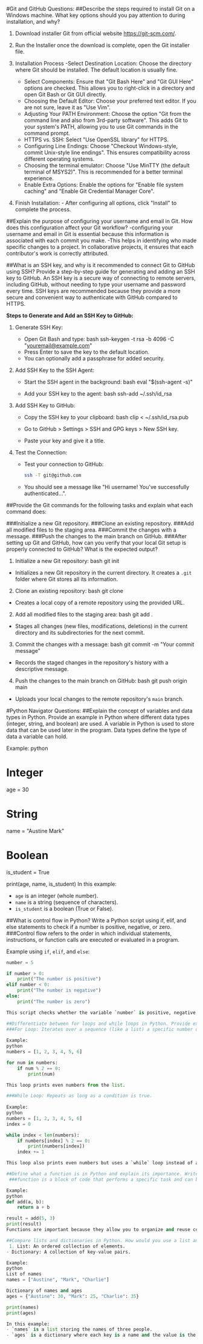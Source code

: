 #Git and GitHub Questions:
##Describe the steps required to install Git on a Windows machine. What key options should you pay attention to during installation, and why?
1. Download installer Git from official website  https://git-scm.com/.
 2. Run the Installer once the download is complete, open the Git installer file.
3. Installation Process
   -Select Destination Location: Choose the directory where Git should be installed. The default location is usually fine.
   - Select Components: Ensure that "Git Bash Here" and "Git GUI Here" options are checked. This allows you to right-click in a directory and open Git Bash or Git GUI directly.
   - Choosing the Default Editor: Choose your preferred text editor. If you are not sure, leave it as "Use Vim".
   - Adjusting Your PATH Environment: Choose the option "Git from the command line and also from 3rd-party software". This adds Git to your system's PATH, allowing you to use Git commands in the command prompt.
   - HTTPS vs. SSH: Select "Use OpenSSL library" for HTTPS.
   - Configuring Line Endings: Choose "Checkout Windows-style, commit Unix-style line endings". This ensures compatibility across different operating systems.
   - Choosing the terminal emulator: Choose "Use MinTTY (the default terminal of MSYS2)". This is recommended for a better terminal experience.
   - Enable Extra Options: Enable the options for "Enable file system caching" and "Enable Git Credential Manager Core".

4. Finish Installation:  - After configuring all options, click "Install" to complete the process.

##Explain the purpose of configuring your username and email in Git. How does this configuration affect your Git workflow?
-configuring your username and email in Git is essential because this information is associated with each commit you make. 
-This helps in identifying who made specific changes to a project. In collaborative projects, it ensures that each contributor's work is correctly attributed.


##What is an SSH key, and why is it recommended to connect Git to GitHub using SSH? Provide a step-by-step guide for generating and adding an SSH key to GitHub.
An SSH key is a secure way of connecting to remote servers, including GitHub, without needing to type your username and password every time. SSH keys are recommended because they provide a more secure and convenient way to authenticate with GitHub compared to HTTPS.

**Steps to Generate and Add an SSH Key to GitHub:**

1. Generate SSH Key:
   - Open Git Bash and type:
     bash
     ssh-keygen -t rsa -b 4096 -C "youremail@example.com"
   - Press Enter to save the key to the default location.
   - You can optionally add a passphrase for added security.

2. Add SSH Key to the SSH Agent:
   - Start the SSH agent in the background:
     bash
     eval "$(ssh-agent -s)"
  
   - Add your SSH key to the agent:
     bash
     ssh-add ~/.ssh/id_rsa
     

3. Add SSH Key to GitHub:
   - Copy the SSH key to your clipboard:
     bash
     clip < ~/.ssh/id_rsa.pub
     
   - Go to GitHub > Settings > SSH and GPG keys > New SSH key.
   - Paste your key and give it a title.

4. Test the Connection:
   - Test your connection to GitHub:
     ```bash
     ssh -T git@github.com
     
   - You should see a message like "Hi username! You've successfully authenticated...".

##Provide the Git commands for the following tasks and explain what each command does:

###Initialize a new Git repository.
###Clone an existing repository.
###Add all modified files to the staging area.
###Commit the changes with a message.
###Push the changes to the main branch on GitHub.
###After setting up Git and GitHub, how can you verify that your local Git setup is properly connected to GitHub? What is the expected output?
1. Initialize a new Git repository:
  bash
  git init
  
  - Initializes a new Git repository in the current directory. It creates a `.git` folder where Git stores all its information.

2. Clone an existing repository:
  bash
  git clone <repository-url>
  
  - Creates a local copy of a remote repository using the provided URL.

2. Add all modified files to the staging area:
  bash
  git add .
  
  - Stages all changes (new files, modifications, deletions) in the current directory and its subdirectories for the next commit.

3. Commit the changes with a message:
  bash
  git commit -m "Your commit message"
  - Records the staged changes in the repository's history with a descriptive message.

4. Push the changes to the main branch on GitHub:
  bash
  git push origin main
  
  - Uploads your local changes to the remote repository's `main` branch.

#Python Navigator Questions:
##Explain the concept of variables and data types in Python. Provide an example in Python where different data types (integer, string, and boolean) are used.
A variable in Python is used to store data that can be used later in the program. Data types define the type of data a variable can hold.

Example:
python
# Integer
age = 30

# String
name = "Austine Mark"

# Boolean
is_student = True

print(age, name, is_student)
In this example:
- `age` is an integer (whole number).
- `name` is a string (sequence of characters).
- `is_student` is a boolean (True or False).

##What is control flow in Python? Write a Python script using if, elif, and else statements to check if a number is positive, negative, or zero.
###Control flow refers to the order in which individual statements, instructions, or function calls are executed or evaluated in a program.

Example using `if`, `elif`, and `else`:
```python
number = 5

if number > 0:
    print("The number is positive")
elif number < 0:
    print("The number is negative")
else:
    print("The number is zero")

This script checks whether the variable `number` is positive, negative, or zero.

##Differentiate between for loops and while loops in Python. Provide examples of each where a list of numbers is iterated over, and only even numbers are printed.
###For Loop: Iterates over a sequence (like a list) a specific number of times.
  
Example:
python
numbers = [1, 2, 3, 4, 5, 6]

for num in numbers:
    if num % 2 == 0:
        print(num)

This loop prints even numbers from the list.

###While Loop: Repeats as long as a condition is true.
  
Example:
python
numbers = [1, 2, 3, 4, 5, 6]
index = 0

while index < len(numbers):
    if numbers[index] % 2 == 0:
        print(numbers[index])
    index += 1

This loop also prints even numbers but uses a `while` loop instead of a `for` loop.

##Define what a function is in Python and explain its importance. Write a Python function that takes two arguments (a and b) and returns their sum.
 ###function is a block of code that performs a specific task and can be reused.

Example:
python
def add(a, b):
    return a + b

result = add(5, 3)
print(result)
Functions are important because they allow you to organize and reuse code.

##Compare lists and dictionaries in Python. How would you use a list and a dictionary to store the names and ages of three people? Provide a Python code example.
 1. List: An ordered collection of elements.
- Dictionary: A collection of key-value pairs.

Example:
python
List of names
names = ["Austine", "Mark", "Charlie"]

Dictionary of names and ages
ages = {"Austine": 30, "Mark": 25, "Charlie": 35}

print(names)
print(ages)

In this example:
- `names` is a list storing the names of three people.
- `ages` is a dictionary where each key is a name and the value is the corresponding age.






